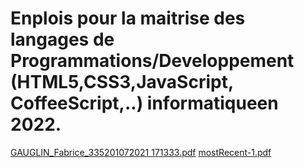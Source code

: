 # Enplois pour la maitrise des langages de Programmations/Developpement (HTML5,CSS3,JavaScript, CoffeeScript,..) informatiqueen 2022.
[GAUGLIN_Fabrice_335201072021 171333.pdf](https://github.com/fabricegauglin/enplois/files/9276912/GAUGLIN_Fabrice_335201072021.171333.pdf)
[mostRecent-1.pdf](https://github.com/fabricegauglin/enplois/files/9276914/mostRecent-1.pdf)
